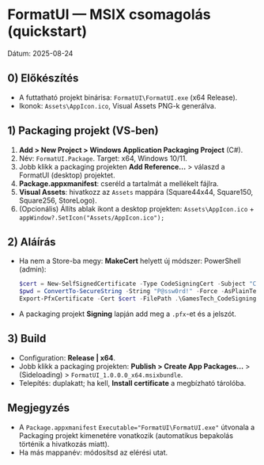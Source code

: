 # FormatUI — MSIX csomagolás (quickstart)

Dátum: 2025-08-24

## 0) Előkészítés
- A futtatható projekt binárisa: `FormatUI\FormatUI.exe` (x64 Release).
- Ikonok: `Assets\AppIcon.ico`, Visual Assets PNG-k generálva.

## 1) Packaging projekt (VS-ben)
1. **Add > New Project > Windows Application Packaging Project** (C#).
2. Név: `FormatUI.Package`. Target: x64, Windows 10/11.
3. Jobb klikk a packaging projekten **Add Reference...** > válaszd a FormatUI (desktop) projektet.
4. **Package.appxmanifest**: cseréld a tartalmát a mellékelt fájlra.
5. **Visual Assets**: hivatkozz az `Assets` mappára (Square44x44, Square150, Square256, StoreLogo).
6. (Opcionális) Állíts ablak ikont a desktop projekten: `Assets\AppIcon.ico` + `appWindow?.SetIcon("Assets/AppIcon.ico");`

## 2) Aláírás
- Ha nem a Store-ba megy: **MakeCert** helyett új módszer:
  PowerShell (admin):
  ```powershell
  $cert = New-SelfSignedCertificate -Type CodeSigningCert -Subject "CN=GamesTech" -KeyExportPolicy Exportable -CertStoreLocation Cert:\CurrentUser\My
  $pwd = ConvertTo-SecureString -String "P@ssw0rd!" -Force -AsPlainText
  Export-PfxCertificate -Cert $cert -FilePath .\GamesTech_CodeSigning.pfx -Password $pwd
  ```
- A packaging projekt **Signing** lapján add meg a `.pfx`-et és a jelszót.

## 3) Build
- Configuration: **Release | x64**.
- Jobb klikk a packaging projekten: **Publish > Create App Packages...** > (Sideloading) > `FormatUI_1.0.0.0_x64.msixbundle`.
- Telepítés: duplakatt; ha kell, **Install certificate** a megbízható tárolóba.

## Megjegyzés
- A `Package.appxmanifest` `Executable="FormatUI\FormatUI.exe"` útvonala a Packaging projekt kimenetére vonatkozik (automatikus bepakolás történik a hivatkozás miatt).
- Ha más mappanév: módosítsd az elérési utat.
